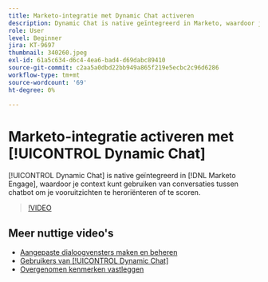 ```yaml
---
title: Marketo-integratie met Dynamic Chat activeren
description: Dynamic Chat is native geïntegreerd in Marketo, waardoor je context kunt gebruiken van conversaties tussen chatbot om je perspectief te heroriënteren of te scoren.
role: User
level: Beginner
jira: KT-9697
thumbnail: 340260.jpeg
exl-id: 61a5c634-d6c4-4ea6-bad4-d69dabc89410
source-git-commit: c2aa5a0dbd22bb949a865f219e5ecbc2c96d6286
workflow-type: tm+mt
source-wordcount: '69'
ht-degree: 0%

---
```


# Marketo-integratie activeren met [!UICONTROL Dynamic Chat]

[!UICONTROL Dynamic Chat]  is native geïntegreerd in [!DNL Marketo Engage], waardoor je context kunt gebruiken van conversaties tussen chatbot om je vooruitzichten te heroriënteren of te scoren.

>[!VIDEO](https://video.tv.adobe.com/v/340260/?quality=12&learn=on)

## Meer nuttige video&#39;s

* [Aangepaste dialoogvensters maken en beheren](dialogue-management.md)
* [Gebruikers van [!UICONTROL Dynamic Chat]](user-management.md)
* [Overgenomen kenmerken vastleggen](capture-inferred-attributes.md)
